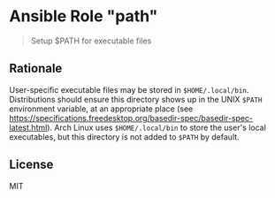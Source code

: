 # Ansible Role "path"

> Setup $PATH for executable files

## Rationale

User-specific executable files may be stored in `$HOME/.local/bin`. Distributions should ensure this directory shows up
in the UNIX `$PATH` environment variable, at an appropriate place (see
https://specifications.freedesktop.org/basedir-spec/basedir-spec-latest.html). Arch Linux uses `$HOME/.local/bin` to
store the user's local executables, but this directory is not added to `$PATH` by default.

## License

MIT
